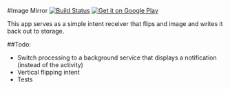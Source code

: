 #Image Mirror [![Build Status](https://travis-ci.org/lwis/imagemirror.svg?branch=master)](https://travis-ci.org/lwis/imagemirror) [![Get it on Google Play](https://developer.android.com/images/brand/en_generic_rgb_wo_45.png)](https://play.google.com/store/apps/details?id=com.lewisjuggins.imagemirror)


This app serves as a simple intent receiver that flips and image and writes it back out to storage.


##Todo:

- Switch processing to a background service that displays a notification (instead of the activity)
- Vertical flipping intent
- Tests